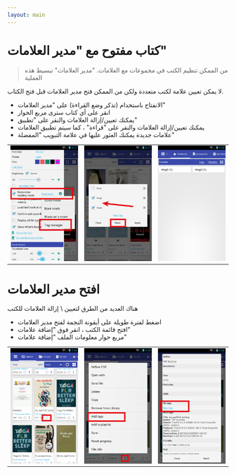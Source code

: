 ```yaml
---
layout: main
---
```


# كتاب مفتوح مع &quot;مدير العلامات&quot;

> من الممكن تنظيم الكتب في مجموعات مع العلامات. &quot;مدير العلامات&quot; تبسيط هذه العملية

لا يمكن تعيين علامة لكتب متعددة ولكن من الممكن فتح مدير العلامات قبل فتح الكتاب.

* الانفتاح باستخدام (تذكر وضع القراءة) على &quot;مدير العلامات&quot;
* انقر على أي كتاب سترى مربع الحوار
* يمكنك تعيين/إزالة العلامات والنقر على &quot;تطبيق&quot;
* يمكنك تعيين/إزالة العلامات والنقر على &quot;قراءة&quot; ، كما سيتم تطبيق العلامات
* علامات جديدة يمكنك العثور عليها في علامة التبويب &quot;المفضلة&quot;

||||
|-|-|-|
|![](1.png)|![](2.png)|![](3.png)|


# افتح مدير العلامات

هناك العديد من الطرق لتعيين \ إزالة العلامات للكتب

* اضغط لفترة طويلة على أيقونة النجمة لفتح مدير العلامات
* افتح قائمة الكتب ، انقر فوق &quot;إضافة علامات&quot;
* مربع حوار معلومات الملف &quot;إضافة علامات&quot;

||||
|-|-|-|
|![](4.png)|![](5.png)|![](6.png)|
